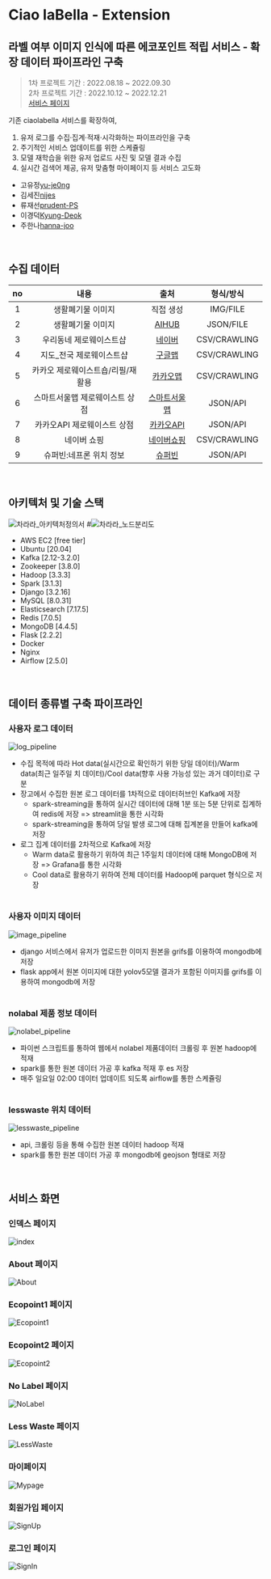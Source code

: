 # Ciao laBella - Extension
## 라벨 여부 이미지 인식에 따른 에코포인트 적립 서비스 - 확장 데이터 파이프라인 구축
>1차 프로젝트 기간 : 2022.08.18 ~ 2022.09.30<br>
2차 프로젝트 기간 : 2022.10.12 ~ 2022.12.21<br>
[서비스 페이지](https://ciaolabella.site/)

기존 ciaolabella 서비스를 확장하여, 
1) 유저 로그를 수집·집계·적재·시각화하는 파이프라인을 구축 
2) 주기적인 서비스 업데이트를 위한 스케쥴링 
3) 모델 재학습을 위한 유저 업로드 사진 및 모델 결과 수집
4) 실시간 검색어 제공, 유저 맞춤형 마이페이지 등 서비스 고도화
* 고유정[yu-je0ng](https://github.com/yu-je0ng)
* 김세진[nijes](https://github.com/nijes)
* 류재선[prudent-PS](https://github.com/prudent-PS)
* 이경덕[Kyung-Deok](https://github.com/Kyung-Deok)
* 주한나[hanna-joo](https://github.com/hanna-joo)

<br>

## 수집 데이터
| no  |         내용         |        출처        |    형식/방식     |
|:---:|:------------------:|:----------------:|:------------:|
|  1  |     생활폐기물 이미지      |      직접 생성       |   IMG/FILE   |
|  2  |     생활폐기물 이미지      |  [AIHUB][AIHUB]  |  JSON/FILE   |
|  3  |    우리동네 제로웨이스트샵    |    [네이버][네이버]    |   CSV/CRAWLING   |
|  4  |   지도_전국 제로웨이스트샵    |    [구글맵][구글맵]    |   CSV/CRAWLING   |
|  5  | 카카오 제로웨이스트숍/리필/재활용 |   [카카오맵][카카오맵]   |   CSV/CRAWLING   |
|  6  |  스마트서울맵 제로웨이스트 상점  | [스마트서울맵][스마트서울맵] |   JSON/API   |
|  7  |  카카오API 제로웨이스트 상점  | [카카오API][카카오API] |   JSON/API   |
|  8  |       네이버 쇼핑       |  [네이버쇼핑][네이버쇼핑]  | CSV/CRAWLING |
|  9  |   슈퍼빈:네프론 위치 정보    |    [슈퍼빈][슈퍼빈]    |   JSON/API   |

[AIHUB]: https://www.aihub.or.kr/
[네이버]: https://www.naver.com/
[구글맵]: https://www.google.co.kr/maps
[카카오맵]: https://map.kakao.com/
[스마트서울맵]: https://map.seoul.go.kr/smgis2/
[카카오API]: https://developers.kakao.com/
[네이버쇼핑]: https://shopping.naver.com/home
[슈퍼빈]: https://www.superbin.co.kr/

<br>

## 아키텍처 및 기술 스택

![차라라_아키텍처정의서](https://user-images.githubusercontent.com/89121313/210156574-fe0360e5-7b02-4673-a43c-cf9bb16fb720.png)
#![차라라_노드분리도](https://img1.daumcdn.net/thumb/R1280x0/?scode=mtistory2&fname=https%3A%2F%2Fblog.kakaocdn.net%2Fdn%2FLzwYo%2FbtrUfr3FIzB%2FncVH8O47CWbZTETzEdAHU0%2Fimg.png)

* AWS EC2 [free tier]
* Ubuntu [20.04]
* Kafka [2.12-3.2.0]
* Zookeeper [3.8.0]
* Hadoop [3.3.3]
* Spark [3.1.3]
* Django [3.2.16]
* MySQL [8.0.31]
* Elasticsearch [7.17.5]
* Redis [7.0.5]
* MongoDB [4.4.5]
* Flask [2.2.2]
* Docker
* Nginx
* Airflow [2.5.0]

<br>

## 데이터 종류별 구축 파이프라인

### 사용자 로그 데이터
![log_pipeline](https://img1.daumcdn.net/thumb/R1280x0/?scode=mtistory2&fname=https%3A%2F%2Fblog.kakaocdn.net%2Fdn%2FbX4png%2FbtrUxdYLAle%2F8zh19fuY0isLKuS6jLpJak%2Fimg.png)
* 수집 목적에 따라 Hot data(실시간으로 확인하기 위한 당일 데이터)/Warm data(최근 일주일 치 데이터)/Cool data(향후 사용 가능성 있는 과거 데이터)로 구분
* 장고에서 수집한 원본 로그 데이터를 1차적으로 데이터허브인 Kafka에 저장
  * spark-streaming을 통하여 실시간 데이터에 대해 1분 또는 5분 단위로 집계하여 redis에 저장 => streamlit을 통한 시각화
  * spark-streaming을 통하여 당일 발생 로그에 대해 집계본을 만들어 kafka에 저장
* 로그 집계 데이터를 2차적으로 Kafka에 저장
  * Warm data로 활용하기 위하여 최근 1주일치 데이터에 대해 MongoDB에 저장 => Grafana를 통한 시각화
  * Cool data로 활용하기 위하여 전체 데이터를 Hadoop에 parquet 형식으로 저장
<br><br>
### 사용자 이미지 데이터
![image_pipeline](https://img1.daumcdn.net/thumb/R1280x0/?scode=mtistory2&fname=https%3A%2F%2Fblog.kakaocdn.net%2Fdn%2Fst5dt%2FbtrUxpLw4L5%2Fa1INFUKaCa7QmRt8XmBkJk%2Fimg.png)
* django 서비스에서 유저가 업로드한 이미지 원본을 grifs를 이용하여 mongodb에 저장
* flask app에서 원본 이미지에 대한 yolov5모델 결과가 포함된 이미지를 grifs를 이용하여 mongodb에 저장 
<br><br>
### nolabal 제품 정보 데이터
![nolabel_pipeline](https://img1.daumcdn.net/thumb/R1280x0/?scode=mtistory2&fname=https%3A%2F%2Fblog.kakaocdn.net%2Fdn%2Fddv8U1%2FbtrUuQpJIBP%2FIKPlXmd5VoZxjy5ESBq9B1%2Fimg.png)
* 파이썬 스크립트를 통하여 웹에서 nolabel 제품데이터 크롤링 후 원본 hadoop에 적재
* spark를 통한 원본 데이터 가공 후 kafka 적재 후 es 저장
* 매주 일요일 02:00 데이터 업데이트 되도록 airflow를 통한 스케쥴링
<br><br>
### lesswaste 위치 데이터
![lesswaste_pipeline](https://img1.daumcdn.net/thumb/R1280x0/?scode=mtistory2&fname=https%3A%2F%2Fblog.kakaocdn.net%2Fdn%2FbyN5bs%2FbtrUyhUcJJ0%2FkzZDrYU6EVSQQoa5LKWDB1%2Fimg.png)
* api, 크롤링 등을 통해 수집한 원본 데이터 hadoop 적재
* spark를 통한 원본 데이터 가공 후 mongodb에 geojson 형태로 저장

<br>

[//]: # ()
[//]: # (## 데이터 파이프라인 세부 기술)

[//]: # ()
[//]: # (### Kafka)

[//]: # ()
[//]: # (### Hadoop)

[//]: # ()
[//]: # (### Spark)

[//]: # ()
[//]: # (### ElasticSearch)

[//]: # ()
[//]: # (### Airflow)

[//]: # ()
[//]: # (### Redis)

[//]: # ()
[//]: # (### MongoDB)

[//]: # ()
[//]: # (### MySQL)

[//]: # ()
[//]: # (### Docker)

[//]: # ()
[//]: # (### Streamlit)

[//]: # ()
[//]: # (### Grafana)

[//]: # ()
[//]: # (<br>)

## 서비스 화면
### 인덱스 페이지
![index](https://img1.daumcdn.net/thumb/R1280x0/?scode=mtistory2&fname=https%3A%2F%2Fblog.kakaocdn.net%2Fdn%2FYUkFY%2FbtrUfbmCVv8%2F6gL7fLdgTH73ygvGvVWUnK%2Fimg.png)

### About 페이지
![About](https://img1.daumcdn.net/thumb/R1280x0/?scode=mtistory2&fname=https%3A%2F%2Fblog.kakaocdn.net%2Fdn%2FcmQZ58%2FbtrUzl25CIf%2FF2x66CpWPKg7bw0F45mbRk%2Fimg.png)

### Ecopoint1 페이지
![Ecopoint1](https://img1.daumcdn.net/thumb/R1280x0/?scode=mtistory2&fname=https%3A%2F%2Fblog.kakaocdn.net%2Fdn%2FWBCCL%2FbtrUxeQXxet%2F4MrkEniqZA7jbrJk3TP3e1%2Fimg.png)

### Ecopoint2 페이지
![Ecopoint2](https://img1.daumcdn.net/thumb/R1280x0/?scode=mtistory2&fname=https%3A%2F%2Fblog.kakaocdn.net%2Fdn%2FpLeNy%2FbtrUt25gkFq%2FTbj4o4yUfr9LKWQBs61WBK%2Fimg.png)

### No Label 페이지
![NoLabel](https://img1.daumcdn.net/thumb/R1280x0/?scode=mtistory2&fname=https%3A%2F%2Fblog.kakaocdn.net%2Fdn%2FcDON8h%2FbtrUzlINwqq%2FfZCTjOPQ7xKboUMdmyqHFk%2Fimg.png)

### Less Waste 페이지
![LessWaste](https://img1.daumcdn.net/thumb/R1280x0/?scode=mtistory2&fname=https%3A%2F%2Fblog.kakaocdn.net%2Fdn%2Fbxt71o%2FbtrUExBL38m%2FXGieoLXyooN407mZHJV2JK%2Fimg.png)

### 마이페이지
![Mypage](https://img1.daumcdn.net/thumb/R1280x0/?scode=mtistory2&fname=https%3A%2F%2Fblog.kakaocdn.net%2Fdn%2FbHRshn%2FbtrUBaAglcl%2Fiax4Tr9qUTTb49J1Komhzk%2Fimg.png)

### 회원가입 페이지
![SignUp](https://img1.daumcdn.net/thumb/R1280x0/?scode=mtistory2&fname=https%3A%2F%2Fblog.kakaocdn.net%2Fdn%2FXu8Ja%2FbtrUa25u90u%2FP5AHkpz1pAtB9ScT5im210%2Fimg.png)

### 로그인 페이지
![SignIn](https://img1.daumcdn.net/thumb/R1280x0/?scode=mtistory2&fname=https%3A%2F%2Fblog.kakaocdn.net%2Fdn%2FYKE0k%2FbtrUuhHFrhk%2FzTyaKCh9ZYXay9hAsx9LhK%2Fimg.png)
